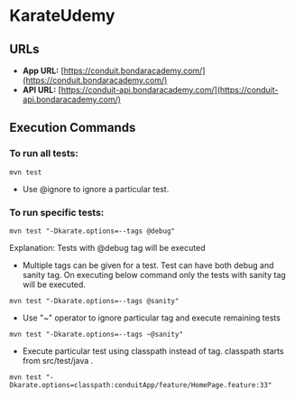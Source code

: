 # KarateUdemy

## URLs

- **App URL:** [https://conduit.bondaracademy.com/](https://conduit.bondaracademy.com/)
- **API URL:** [https://conduit-api.bondaracademy.com/](https://conduit-api.bondaracademy.com/)

## Execution Commands

### To run all tests:

```shell
mvn test
```
- Use @ignore to ignore a particular test.

### To run specific tests:

```shell
mvn test "-Dkarate.options=--tags @debug"
```

Explanation: Tests with @debug tag will be executed

- Multiple tags can be given for a test. Test can have both debug and sanity tag. 
  On executing below command only the tests with sanity tag will be executed.
```shell
mvn test "-Dkarate.options=--tags @sanity"
```
- Use "~" operator to ignore particular tag and execute remaining tests
```shell
mvn test "-Dkarate.options=--tags ~@sanity"
```
- Execute particular test using classpath instead of tag. classpath starts from src/test/java .
```shell
mvn test "-Dkarate.options=classpath:conduitApp/feature/HomePage.feature:33"
``` 
